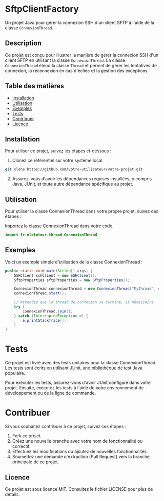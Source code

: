 # SftpClientFactory
Un projet Java pour gérer la connexion SSH d'un client SFTP à l'aide de la classe `ConnexionThread`.

## Description

Ce projet est conçu pour illustrer la manière de gérer la connexion SSH d'un client SFTP en utilisant la classe `ConnexionThread`. La classe `ConnexionThread` étend la classe `Thread` et permet de gérer les tentatives de connexion, la réconnexion en cas d'échec et la gestion des exceptions.

## Table des matières

- [Installation](#installation)
- [Utilisation](#utilisation)
- [Exemples](#exemples)
- [Tests](#tests)
- [Contribuer](#contribuer)
- [Licence](#licence)

## Installation

Pour utiliser ce projet, suivez les étapes ci-dessous :

1. Clônez ce référentiel sur votre système local.
```bash
git clone https://github.com/votre-utilisateur/votre-projet.git
```
2. Assurez-vous d'avoir les dépendances requises installées, y compris Java, JUnit, et toute autre dépendance spécifique au projet.

## Utilisation
Pour utiliser la classe ConnexionThread dans votre propre projet, suivez ces étapes :

Importez la classe ConnexionThread dans votre code.
```java
import fr.eletutour.thread.ConnexionThread;
```

## Exemples
Voici un exemple simple d'utilisation de la classe ConnexionThread :

```java
public static void main(String[] args) {
    SSHClient sshClient = new SSHClient();
    SftpProperties sftpProperties = new SftpProperties();

    ConnexionThread connexionThread = new ConnexionThread("MyThread", sshClient, sftpProperties);
    connexionThread.start();

    // Attendez que le thread de connexion se termine, si nécessaire
    try {
        connexionThread.join();
    } catch (InterruptedException e) {
        e.printStackTrace();
    }
}
```

# Tests
Ce projet est livré avec des tests unitaires pour la classe ConnexionThread. Les tests sont écrits en utilisant JUnit, une bibliothèque de test Java populaire.

Pour exécuter les tests, assurez-vous d'avoir JUnit configuré dans votre projet. Ensuite, exécutez les tests à l'aide de votre environnement de développement ou de la ligne de commande.

# Contribuer
Si vous souhaitez contribuer à ce projet, suivez ces étapes :

1. Fork ce projet.
2. Créez une nouvelle branche avec votre nom de fonctionnalité ou correctif.
3. Effectuez les modifications ou ajoutez de nouvelles fonctionnalités.
4. Soumettez une demande d'extraction (Pull Request) vers la branche principale de ce projet.

## Licence
Ce projet est sous licence MIT. Consultez le fichier LICENSE pour plus de détails.
